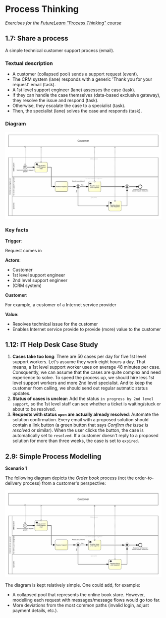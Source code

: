 # Process Thinking
*Exercises for the [FutureLearn "Process Thinking" course](https://www.futurelearn.com/courses/business-process-management)*


## 1.7: Share a process

A simple technical customer support process (email).


### Textual description

* A customer (collapsed pool) sends a support request (event).
* The CRM system (lane) responds with a generic 'Thank you for your request' email (task).
* A 1st level support engineer (lane) assesses the case (task).
* If they can handle the case themselves (data-based exclusive gateway), they resolve the issue and respond (task).
* Otherwise, they escalate the case to a specialist (task).
* Then, the specialist (lane) solves the case and responds (task).


### Diagram

![resolve technical issue](https://raw.githubusercontent.com/TimKam/process-thinking/master/Resolve%20technical%20issue%20(mail).png)

### Key facts

**Trigger**:

Request comes in

**Actors**: 

* Customer
* 1st level support engineer
* 2nd level support engineer
* (CRM system)

**Customer**:

For example, a customer of a Internet service provider

**Value**:

* Resolves technical issue for the customer
* Enables Internet service provide to provide (more) value to the customer


## 1.12: IT Help Desk Case Study

1. **Cases take too long**: There are 50 cases per day for five 1st level support workers. Let's assume they work eight hours a day. That means, a 1st level support worker uses on average 48 minutes per case. Consquently, we can assume that the cases are quite complex and need experience to solve. To speed the process up, we should hire less 1st level support workers and more 2nd level specialist. And to keep the customer from calling, we should send out regular autmatic status updates.
2. **Status of cases is unclear**: Add the status `in progress by 2nd level support`, so the 1st level staff can see whether a ticket is waiting/stuck or about to be resolved.
3. **Requests with status `open` are actually already resolved**: Automate the solution confirmation. Every email with a proposed solution should contain a link button (a green button that says *Confirm the issue is resolved* or similar). When the user clicks the button, the case is automatically set to `resolved`. If a customer doesn't reply to a proposed solution for more than three weeks, the case is set to `expired`.

## 2.9: Simple Process Modelling

**Scenario 1**

The following diagram depicts the *Order book* process (not the order-to-delivery process) from a customer's perspective:

![order book](https://raw.githubusercontent.com/TimKam/process-thinking/master/Resolve%20technical%20issue%20(mail).png)

The diagram is kept relatively simple.
One could add, for example:
* A collapsed pool that represents the online book store. However, modelling each request with messages/message flows would go too far.
* More deviations from the most common paths (invalid login, adjust payment details, etc.).
